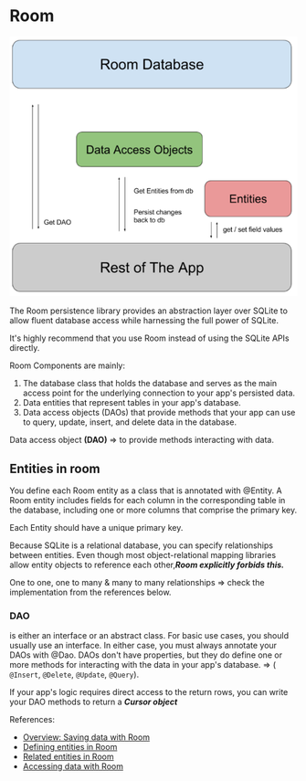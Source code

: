 # Room

![Room Library](../img/29.png)

The Room persistence library provides an abstraction layer over SQLite to allow fluent database access while harnessing the full power of SQLite. 

It's highly recommend that you use Room instead of using the SQLite APIs directly.

Room Components are mainly:
1. The database class that holds the database and serves as the main access point for the underlying connection to your app's persisted data.
2. Data entities that represent tables in your app's database.
3. Data access objects (DAOs) that provide methods that your app can use to query, update, insert, and delete data in the database.


Data access object **(DAO)** => to provide methods interacting with data.

## Entities in room

You define each Room entity as a class that is annotated with @Entity. A Room entity includes fields for each column in the corresponding table in the database, including one or more columns that comprise the primary key.

Each Entity should have a unique primary key.

Because SQLite is a relational database, you can specify relationships between entities. Even though most object-relational mapping libraries allow entity objects to reference each other,***Room explicitly forbids this.***

One to one, one to many & many to many relationships => check the implementation from the references below.

### DAO 
is either an interface or an abstract class. For basic use cases, you should usually use an interface. In either case, you must always annotate your DAOs with @Dao. DAOs don't have properties, but they do define one or more methods for interacting with the data in your app's database. => ( `@Insert`, `@Delete`, `@Update`, `@Query`).

If your app's logic requires direct access to the return rows, you can write your DAO methods to return a ***Cursor object***


References:

* [Overview: Saving data with Room](https://developer.android.com/training/data-storage/room)
* [Defining entities in Room](https://developer.android.com/training/data-storage/room/defining-data)
* [Related entities in Room](https://developer.android.com/training/data-storage/room/relationships)
* [Accessing data with Room](https://developer.android.com/training/data-storage/room/accessing-data#java)